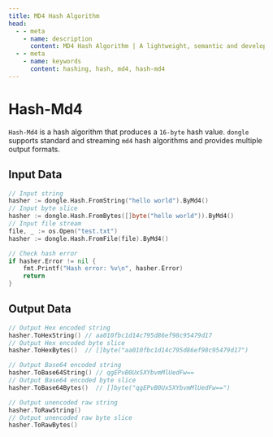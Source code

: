 ```yaml
---
title: MD4 Hash Algorithm
head:
  - - meta
    - name: description
      content: MD4 Hash Algorithm | A lightweight, semantic and developer-friendly golang encoding & crypto library
  - - meta
    - name: keywords
      content: hashing, hash, md4, hash-md4
---
```


# Hash-Md4

`Hash-Md4` is a hash algorithm that produces a `16-byte` hash value. `dongle` supports standard and streaming `md4` hash algorithms and provides multiple output formats.

## Input Data

```go
// Input string
hasher := dongle.Hash.FromString("hello world").ByMd4()
// Input byte slice
hasher := dongle.Hash.FromBytes([]byte("hello world")).ByMd4()
// Input file stream
file, _ := os.Open("test.txt")
hasher := dongle.Hash.FromFile(file).ByMd4()

// Check hash error
if hasher.Error != nil {
	fmt.Printf("Hash error: %v\n", hasher.Error)
	return
}
```

## Output Data

```go
// Output Hex encoded string
hasher.ToHexString() // aa010fbc1d14c795d86ef98c95479d17
// Output Hex encoded byte slice
hasher.ToHexBytes()  // []byte("aa010fbc1d14c795d86ef98c95479d17")

// Output Base64 encoded string
hasher.ToBase64String() // qgEPvB0Ux5XYbvmMlUedFw==
// Output Base64 encoded byte slice
hasher.ToBase64Bytes()  // []byte("qgEPvB0Ux5XYbvmMlUedFw==")

// Output unencoded raw string
hasher.ToRawString()
// Output unencoded raw byte slice
hasher.ToRawBytes()
```
